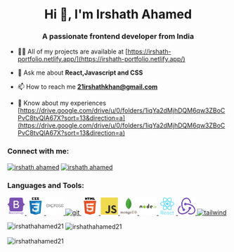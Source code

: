 <h1 align="center">Hi 👋, I'm Irshath Ahamed</h1>
<h3 align="center">A passionate frontend developer from India</h3>



- 👨‍💻 All of my projects are available at [https://irshath-portfolio.netlify.app/](https://irshath-portfolio.netlify.app/)

- 💬 Ask me about **React,Javascript and CSS**

- 📫 How to reach me **21irshathkhan@gmail.com**

- 📄 Know about my experiences [https://drive.google.com/drive/u/0/folders/1iqYa2dMjhDQM6qw3ZBoCPvC8tvQlA67X?sort=13&direction=a](https://drive.google.com/drive/u/0/folders/1iqYa2dMjhDQM6qw3ZBoCPvC8tvQlA67X?sort=13&direction=a)

<h3 align="left">Connect with me:</h3>
<p align="left">
<a href="https://www.linkedin.com/in/irshath-ahamed-360498219/" target="blank"><img align="center" src="https://raw.githubusercontent.com/rahuldkjain/github-profile-readme-generator/master/src/images/icons/Social/linked-in-alt.svg" alt="irshath ahamed" height="30" width="40" /></a>
<a href="https://leetcode.com/Irshath_Ahamed/" target="blank"><img align="center" src="https://raw.githubusercontent.com/rahuldkjain/github-profile-readme-generator/master/src/images/icons/Social/leet-code.svg" alt="irshath ahamed" height="30" width="40" /></a>
</p>

<h3 align="left">Languages and Tools:</h3>
<p align="left"> <a href="https://getbootstrap.com" target="_blank" rel="noreferrer"> <img src="https://raw.githubusercontent.com/devicons/devicon/master/icons/bootstrap/bootstrap-plain-wordmark.svg" alt="bootstrap" width="40" height="40"/> </a> <a href="https://www.w3schools.com/css/" target="_blank" rel="noreferrer"> <img src="https://raw.githubusercontent.com/devicons/devicon/master/icons/css3/css3-original-wordmark.svg" alt="css3" width="40" height="40"/> </a> <a href="https://expressjs.com" target="_blank" rel="noreferrer"> <img src="https://raw.githubusercontent.com/devicons/devicon/master/icons/express/express-original-wordmark.svg" alt="express" width="40" height="40"/> </a> <a href="https://git-scm.com/" target="_blank" rel="noreferrer"> <img src="https://www.vectorlogo.zone/logos/git-scm/git-scm-icon.svg" alt="git" width="40" height="40"/> </a> <a href="https://www.w3.org/html/" target="_blank" rel="noreferrer"> <img src="https://raw.githubusercontent.com/devicons/devicon/master/icons/html5/html5-original-wordmark.svg" alt="html5" width="40" height="40"/> </a> <a href="https://developer.mozilla.org/en-US/docs/Web/JavaScript" target="_blank" rel="noreferrer"> <img src="https://raw.githubusercontent.com/devicons/devicon/master/icons/javascript/javascript-original.svg" alt="javascript" width="40" height="40"/> </a> <a href="https://www.mongodb.com/" target="_blank" rel="noreferrer"> <img src="https://raw.githubusercontent.com/devicons/devicon/master/icons/mongodb/mongodb-original-wordmark.svg" alt="mongodb" width="40" height="40"/> </a> <a href="https://nodejs.org" target="_blank" rel="noreferrer"> <img src="https://raw.githubusercontent.com/devicons/devicon/master/icons/nodejs/nodejs-original-wordmark.svg" alt="nodejs" width="40" height="40"/> </a> <a href="https://reactjs.org/" target="_blank" rel="noreferrer"> <img src="https://raw.githubusercontent.com/devicons/devicon/master/icons/react/react-original-wordmark.svg" alt="react" width="40" height="40"/> </a> <a href="https://redux.js.org" target="_blank" rel="noreferrer"> <img src="https://raw.githubusercontent.com/devicons/devicon/master/icons/redux/redux-original.svg" alt="redux" width="40" height="40"/> </a> <a href="https://tailwindcss.com/" target="_blank" rel="noreferrer"> <img src="https://www.vectorlogo.zone/logos/tailwindcss/tailwindcss-icon.svg" alt="tailwind" width="40" height="40"/> </a> </p>

<p><img align="left" src="https://github-readme-stats.vercel.app/api/top-langs?username=irshathahamed21&show_icons=true&locale=en&layout=compact" alt="irshathahamed21" /></p>

<p>&nbsp;<img align="center" src="https://github-readme-stats.vercel.app/api?username=irshathahamed21&show_icons=true&locale=en" alt="irshathahamed21" /></p>

<p><img align="center" src="https://github-readme-streak-stats.herokuapp.com/?user=irshathahamed21&" alt="irshathahamed21" /></p>
